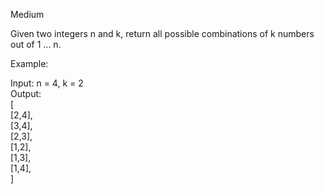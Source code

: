 Medium

Given two integers n and k, return all possible combinations of k numbers out of 1 ... n.

Example:

Input: n = 4, k = 2  
Output:  
[  
  [2,4],  
  [3,4],  
  [2,3],  
  [1,2],  
  [1,3],  
  [1,4],  
]
